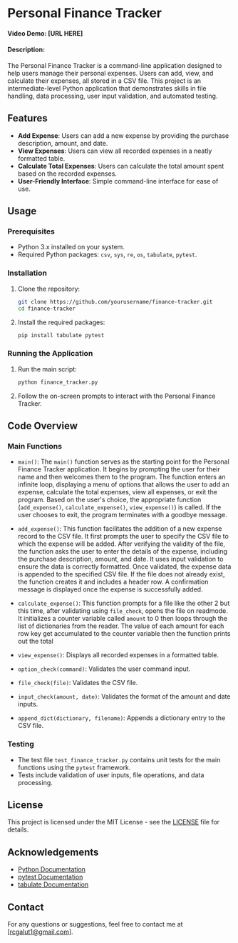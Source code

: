 # Personal Finance Tracker

#### Video Demo:  [URL HERE]
#### Description:
The Personal Finance Tracker is a command-line application designed to help users manage their personal expenses. Users can add, view, and calculate their expenses, all stored in a CSV file. This project is an intermediate-level Python application that demonstrates skills in file handling, data processing, user input validation, and automated testing.

## Features

- **Add Expense**: Users can add a new expense by providing the purchase description, amount, and date.
- **View Expenses**: Users can view all recorded expenses in a neatly formatted table.
- **Calculate Total Expenses**: Users can calculate the total amount spent based on the recorded expenses.
- **User-Friendly Interface**: Simple command-line interface for ease of use.

## Usage

### Prerequisites

- Python 3.x installed on your system.
- Required Python packages: `csv`, `sys`, `re`, `os`, `tabulate`, `pytest`.

### Installation

1. Clone the repository:
    ```sh
    git clone https://github.com/yourusername/finance-tracker.git
    cd finance-tracker
    ```

2. Install the required packages:
    ```sh
    pip install tabulate pytest
    ```

### Running the Application

1. Run the main script:
    ```sh
    python finance_tracker.py
    ```

2. Follow the on-screen prompts to interact with the Personal Finance Tracker.
## Code Overview

### Main Functions

- `main()`:  The `main()` function serves as the starting point for the Personal Finance Tracker application. It begins by prompting the user for their name and then welcomes them to the program. The function enters an infinite loop, displaying a menu of options that allows the user to add an expense, calculate the total expenses, view all expenses, or exit the program. Based on the user's choice, the appropriate function (`add_expense()`, `calculate_expense()`, `view_expense()`) is called. If the user chooses to exit, the program terminates with a goodbye message.
  
- `add_expense()`: This function facilitates the addition of a new expense record to the CSV file. It first prompts the user to specify the CSV file to which the expense will be added. After verifying the validity of the file, the function asks the user to enter the details of the expense, including the purchase description, amount, and date. It uses input validation to ensure the data is correctly formatted. Once validated, the expense data is appended to the specified CSV file. If the file does not already exist, the function creates it and includes a header row. A confirmation message is displayed once the expense is successfully added.

- `calculate_expense()`: This function prompts for a file like the other 2 but this time, after validating using `file_check`, opens the file on readmode. It initializes a counter variable called `amount` to 0 then loops through the list of dictionaries from the reader. The value of each amount for each row key get accumulated to the counter variable then the function prints out the total
  
- `view_expense()`: Displays all recorded expenses in a formatted table.
- `option_check(command)`: Validates the user command input.
- `file_check(file)`: Validates the CSV file.
- `input_check(amount, date)`: Validates the format of the amount and date inputs.
- `append_dict(dictionary, filename)`: Appends a dictionary entry to the CSV file.

### Testing

- The test file `test_finance_tracker.py` contains unit tests for the main functions using the `pytest` framework.
- Tests include validation of user inputs, file operations, and data processing.

## License

This project is licensed under the MIT License - see the [LICENSE](LICENSE) file for details.

## Acknowledgements

- [Python Documentation](https://docs.python.org/3/)
- [pytest Documentation](https://docs.pytest.org/en/latest/)
- [tabulate Documentation](https://pypi.org/project/tabulate/)

## Contact

For any questions or suggestions, feel free to contact me at [rcgalut1@gmail.com].
